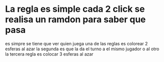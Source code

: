 # La regla es simple cada 2 click se realisa un ramdon para saber que pasa
es simpre se tiene que ver  quien juega
una de las reglas es colorear 2 esferas al azar
la segunda es que la da  el turno  a el mismo jugador o al otro
la tercera regla es colocar 3 esferas al azar 

